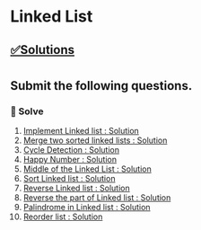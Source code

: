 # Linked List

## [✅Solutions]()

#

##  Submit the following questions.


### 🔰 Solve

1. [Implement Linked list : ]()
[Solution]()
2. [Merge two sorted linked lists : ]()
[Solution]()
3. [Cycle Detection : ]()
[Solution]()
4. [Happy Number : ]()
[Solution]()
5. [Middle of the Linked List : ]()
[Solution]()
6. [Sort Linked list : ]()
[Solution]()
7. [Reverse Linked list : ]()
[Solution]()
8. [Reverse the part of Linked list : ]()
[Solution]()
9. [Palindrome in Linked list : ]()
[Solution]()
10. [Reorder list : ]()
[Solution]()